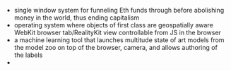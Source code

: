  - single window system for funneling Eth funds through before abolishing money in the world, thus ending capitalism
 - operating system where objects of first class are geospatially aware WebKit browser tab/RealityKit view controllable from JS in the browser
 - a machine learning tool that launches multitude state of art models from the model zoo on top of the browser, camera, and allows authoring of the labels
 -  
